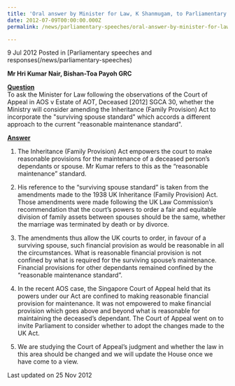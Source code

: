 ```yaml
---
title: 'Oral answer by Minister for Law, K Shanmugam, to Parliamentary Question on the Inheritance (Family Provision) Act'
date: 2012-07-09T00:00:00.000Z
permalink: /news/parliamentary-speeches/oral-answer-by-minister-for-law-k-shanmugam-to-parliamentary-question-on-the-inheritance-family

---
```



9 Jul 2012 Posted in [Parliamentary speeches and responses(/news/parliamentary-speeches)

**Mr Hri Kumar Nair, Bishan-Toa Payoh GRC**

**<u>Question</u>**  
To ask the Minister for Law following the observations of the Court of Appeal in AOS v Estate of AOT, Deceased [2012] SGCA 30, whether the Ministry will consider amending the Inheritance (Family Provision) Act to incorporate the "surviving spouse standard" which accords a different approach to the current "reasonable maintenance standard".


**<u>Answer</u>**  
1. The Inheritance (Family Provision) Act empowers the court to make reasonable provisions for the maintenance of a deceased person’s dependants or spouse. Mr Kumar refers to this as the “reasonable maintenance” standard.

2. His reference to the “surviving spouse standard” is taken from the amendments made to the 1938 UK Inheritance (Family Provision) Act.  Those amendments were made following the UK Law Commission’s recommendation that the court’s powers to order a fair and equitable division of family assets between spouses should be the same, whether the marriage was terminated by death or by divorce. 

3. The amendments thus allow the UK courts to order, in favour of a surviving spouse, such financial provision as would be reasonable in all the circumstances. What is reasonable financial provision is not confined by what is required for the surviving spouse’s maintenance. Financial provisions for other dependants remained confined by the “reasonable maintenance standard”.

4. In the recent AOS case, the Singapore Court of Appeal held that its powers under our Act are confined to making reasonable financial provision for maintenance. It was not empowered to make financial provision which goes above and beyond what is reasonable for maintaining the deceased’s dependant. The Court of Appeal went on to invite Parliament to consider whether to adopt the changes made to the UK Act.

5. We are studying the Court of Appeal’s judgment and whether the law in this area should be changed and we will update the House once we have come to a view.


<p class="right-side-updated">Last updated on 25 Nov 2012</p> 
